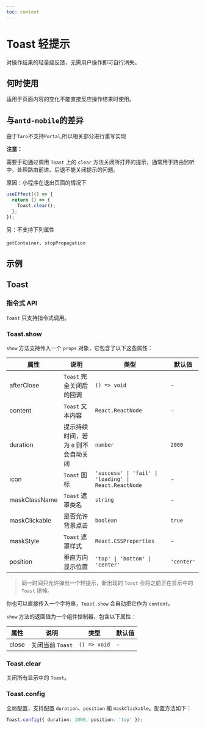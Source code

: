 ```yaml
---
toc: content
---
```


# Toast 轻提示

对操作结果的轻量级反馈，无需用户操作即可自行消失。

## 何时使用

适用于页面内容的变化不能直接反应操作结果时使用。

## 与`antd-mobile`的差异

由于`Taro`不支持`Portal`,所以相关部分进行重写实现

**注意：**

需要手动通过调用 `Toast` 上的 `clear` 方法关闭所打开的提示，通常用于路由监听中，处理路由前进、后退不能关闭提示的问题。

原因：小程序在退出页面的情况下

```javascript
useEffect(() => {
  return () => {
    Toast.clear();
  };
});
```

另：不支持下列属性

`getContainer`、`stopPropagation`

## 示例

<code src="./demos/demo1.tsx"></code>

## Toast

### 指令式 API

`Toast` 只支持指令式调用。

### Toast.show

`show` 方法支持传入一个 `props` 对象，它包含了以下这些属性：

| 属性          | 说明                                  | 类型                                                  | 默认值     |
| ------------- | ------------------------------------- | ----------------------------------------------------- | ---------- |
| afterClose    | `Toast` 完全关闭后的回调              | `() => void`                                          | -          |
| content       | `Toast` 文本内容                      | `React.ReactNode`                                     | -          |
| duration      | 提示持续时间，若为 `0` 则不会自动关闭 | `number`                                              | `2000`     |
| icon          | `Toast` 图标                          | `'success' \| 'fail' \| 'loading' \| React.ReactNode` | -          |
| maskClassName | `Toast` 遮罩类名                      | `string`                                              | -          |
| maskClickable | 是否允许背景点击                      | `boolean`                                             | `true`     |
| maskStyle     | `Toast` 遮罩样式                      | `React.CSSProperties`                                 | -          |
| position      | 垂直方向显示位置                      | `'top' \| 'bottom' \| 'center'`                       | `'center'` |

> 同一时间只允许弹出一个轻提示，新出现的 `Toast` 会将之前正在显示中的 `Toast` 挤掉。

你也可以直接传入一个字符串，`Toast.show` 会自动把它作为 `content`。

`show` 方法的返回值为一个组件控制器，包含以下属性：

| 属性  | 说明             | 类型         | 默认值 |
| ----- | ---------------- | ------------ | ------ |
| close | 关闭当前 `Toast` | `() => void` | -      |

### Toast.clear

关闭所有显示中的 `Toast`。

### Toast.config

全局配置，支持配置 `duration`、`position` 和 `maskClickable`。配置方法如下：

```ts
Toast.config({ duration: 1000, position: 'top' });
```
